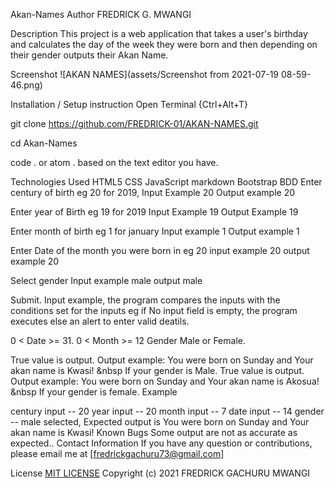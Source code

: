 Akan-Names
Author
FREDRICK G. MWANGI

Description
This project is a web application that takes a user's birthday and calculates the day of the week they were born and then depending on their gender outputs their Akan Name.

Screenshot
![AKAN NAMES](assets/Screenshot from 2021-07-19 08-59-46.png)

Installation / Setup instruction
Open Terminal {Ctrl+Alt+T}

git clone https://github.com/FREDRICK-01/AKAN-NAMES.git

cd Akan-Names


code . or atom . based on the text editor you have.

Technologies Used
HTML5
CSS
JavaScript
markdown
Bootstrap
BDD
Enter century of birth eg 20 for 2019, Input Example 20 Output example 20

Enter year of Birth eg 19 for 2019 Input Example 19 Output Example 19

Enter month of birth eg 1 for january Input example 1 Output example 1

Enter Date of the month you were born in eg 20 input example 20 output example 20

Select gender Input example male output male

Submit. Input example, the program compares the inputs with the conditions set for the inputs eg if No input field is empty, the program executes else an alert to enter valid deatils.

0 < Date >= 31.
0 < Month >= 12
Gender Male or Female.

True value is output. Output example: You were born on Sunday and Your akan name is Kwasi! &nbsp If your gender is Male.
True value is output. Output example: You were born on Sunday and Your akan name is Akosua! &nbsp If your gender is female.
Example

century input -- 20
year input -- 20
month input -- 7
date input -- 14
gender -- male selected, Expected output is You were born on Sunday and Your akan name is Kwasi!
Known Bugs
Some output are not as accurate as expected..
Contact Information
If you have any question or contributions, please email me at [fredrickgachuru73@gmail.com]

License
[MIT LICENSE](https://choosealicense.com/licenses/mit/)
Copyright (c) 2021 FREDRICK GACHURU MWANGI